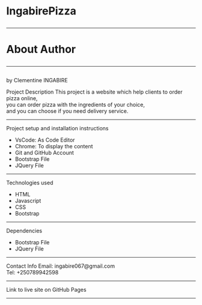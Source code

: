 # IngabirePizza<hr>

# About Author <hr>

by Clementine INGABIRE<br>

 Project Description
This project is a website which help clients to order pizza online,<br>
you can order pizza with the ingredients of your choice,<br>
and you can choose if you need delivery service.
<hr>
 Project setup and installation instructions
<ul>
   <li>VsCode:  As Code Editor</li>
    <li>Chrome: To display the content</li>
     <li> Git and GitHub Account</li>
      <li>Bootstrap File</li>
      <li>JQuery File</li>
</ul>
<hr>
 Technologies used
<ul>
   <li>HTML</li>
    <li>Javascript</li>
     <li>CSS</li>
      <li>Bootstrap</li>
     
</ul>
<hr>
Dependencies
<ul>
   <li>Bootstrap File</li>
    <li>JQuery File</li>
     
</ul>
<hr>
 Contact Info
Email: ingabire067@gmail.com<br>
Tel: +250789942598
<hr>
Link to live site on GitHub Pages

<hr>




